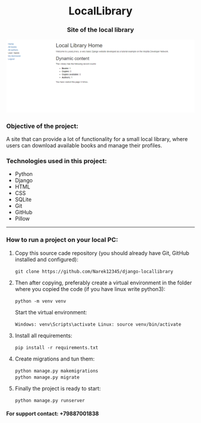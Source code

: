<h1 align="center">LocalLibrary</h1>

<h3 align="center">Site of the local library</h3>

<img alt="Screenshot of the home page" src="https://github.com/Narek12345/django-locallibrary/blob/main/project_images_for_github/screenshot_of_the_home_page.png">

<h3>Objective of the project:</h3>
<p>A site that can provide a lot of functionality for a small local library, where users can download available books and manage their profiles.</p>

<h3>Technologies used in this project:</h3>
<ul>
  <li>Python</li>
  <li>Django</li>
  <li>HTML</li>
  <li>CSS</li>
  <li>SQLite</li>
  <li>Git</li>
  <li>GitHub</li>
  <li>Pillow</li>
</ul>

***

<h3>How to run a project on your local PC:</h3>
<ol>
  <li>
    <p>Copy this source cade repository (you should already have Git, GitHub installed and configured):</p>
    <code>git clone https://github.com/Narek12345/django-locallibrary</code>
  </li>
  
  
  <li>
    <p>Then after copying, preferably create a virtual environment in the folder where you copied the code (if you have linux write python3):</p>
    <code>python -m venv venv</code>
    <p>Start the virtual environment:</p>
    <code>Windows: venv\Scripts\activate Linux: source venv/bin/activate</code>
  </li>
  
  <li>
    <p>Install all requirements:</p>
    <code>pip install -r requirements.txt</code>
  </li>
  
  <li>
    <p>Create migrations and tun them:</p>
    <code>python manage.py makemigrations</code>
    <br>
    <code>python manage.py migrate</code>
  </li>
  
  <li>
    <p>Finally the project is ready to start:</p>
    <code>python manage.py runserver</code>
  </li>
</ol>

<h4>For support contact: +79887001838</h4>




























